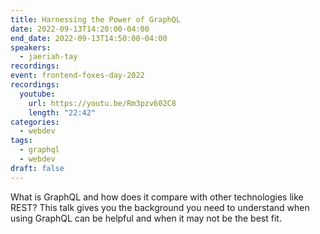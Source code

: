 ```yaml
---
title: Harnessing the Power of GraphQL
date: 2022-09-13T14:20:00-04:00
end_date: 2022-09-13T14:50:00-04:00
speakers:
  - jaeriah-tay
recordings:
event: frontend-foxes-day-2022
recordings:
  youtube:
    url: https://youtu.be/Rm3pzv602C8
    length: "22:42"
categories:
  - webdev
tags:
  - graphql
  - webdev
draft: false
---
```


What is GraphQL and how does it compare with other technologies like REST? This talk gives you the background you need to understand when using GraphQL can be helpful and when it may not be the best fit.

